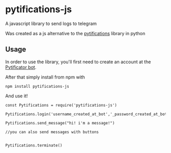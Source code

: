 # pytifications-js
 A javascript library to send logs to telegram

 Was created as a js alternative to the [pytifications](https://pypi.org/project/pytifications/) library in python

 ## Usage

 In order to use the library, you'll first need to create an account at the [Pytificator bot]().

 After that simply install from npm with

    npm install pytifications-js

And use it!

    const Pytifications = require('pytifications-js')

    Pytifications.login('username_created_at_bot','_password_created_at_bot')

    Pytifications.send_message("hi! i'm a message!")

    //you can also send messages with buttons


    Pytifications.terminate()

    
